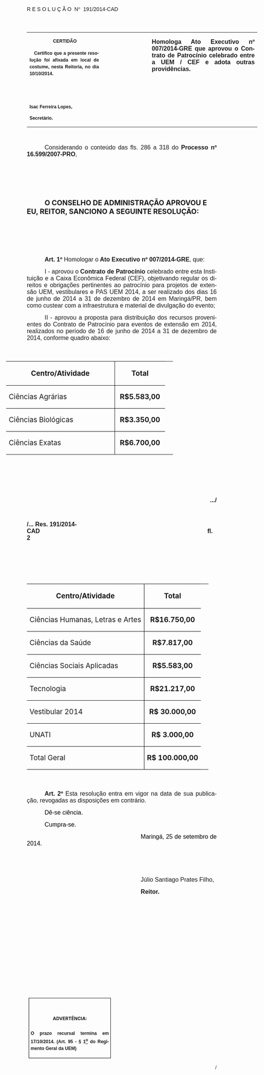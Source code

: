 <body lang=PT-BR link=blue vlink=purple style='tab-interval:35.4pt'>

<div class=Section1>

<p class=MsoTitle><span style='font-size:10.0pt;font-family:"Arial","sans-serif";
mso-ansi-language:PT-BR'><o:p>&nbsp;</o:p></span></p>

<p class=MsoTitle><span style='font-family:"Arial","sans-serif";mso-bidi-font-family:
"Times New Roman";mso-ansi-language:PT-BR'>R E S O L U Ç Ã O<span
style='mso-spacerun:yes'>  </span>N</span><span style='font-family:Symbol;
mso-ascii-font-family:Arial;mso-hansi-font-family:Arial;mso-ansi-language:PT-BR;
mso-char-type:symbol;mso-symbol-font-family:Symbol'><span style='mso-char-type:
symbol;mso-symbol-font-family:Symbol'>°</span></span><span style='font-family:
"Arial","sans-serif";mso-bidi-font-family:"Times New Roman";mso-ansi-language:
PT-BR'><span style='mso-spacerun:yes'>  </span>191/2014-CAD<o:p></o:p></span></p>

<p class=BodyText21><span style='font-size:14.0pt;font-family:"Arial","sans-serif";
mso-bidi-font-family:"Times New Roman"'><o:p>&nbsp;</o:p></span></p>

<table class=MsoNormalTable border=0 cellspacing=0 cellpadding=0 width=612
 style='width:459.0pt;border-collapse:collapse;mso-padding-alt:0cm 5.4pt 0cm 5.4pt'>
 <tr style='mso-yfti-irow:0;mso-yfti-firstrow:yes;mso-yfti-lastrow:yes'>
  <td width=196 valign=top style='width:147.15pt;padding:0cm 5.4pt 0cm 5.4pt'>
  <p class=MsoNormal align=center style='text-align:center'><b
  style='mso-bidi-font-weight:normal'><span style='font-size:9.0pt;mso-bidi-font-size:
  10.0pt;font-family:"Arial","sans-serif";mso-bidi-font-family:"Times New Roman"'><span
  style='mso-spacerun:yes'> </span>CERTIDÃO<o:p></o:p></span></b></p>
  <p class=MsoNormal style='text-align:justify;line-height:150%'><b
  style='mso-bidi-font-weight:normal'><span style='font-size:9.0pt;mso-bidi-font-size:
  10.0pt;line-height:150%;font-family:"Arial","sans-serif";mso-bidi-font-family:
  "Times New Roman"'><span style='mso-spacerun:yes'>   </span>Certifico que a
  presente resolução foi afixada em local de costume, nesta Reitoria, no dia 10/10/2014.<o:p></o:p></span></b></p>
  <p class=MsoNormal><b style='mso-bidi-font-weight:normal'><span
  style='font-size:8.0pt;font-family:"Arial","sans-serif";mso-bidi-font-family:
  "Times New Roman"'><o:p>&nbsp;</o:p></span></b></p>
  <p class=MsoNormal><b style='mso-bidi-font-weight:normal'><span
  style='font-size:8.0pt;font-family:"Arial","sans-serif";mso-bidi-font-family:
  "Times New Roman"'><o:p>&nbsp;</o:p></span></b></p>
  <p class=MsoNormal><b style='mso-bidi-font-weight:normal'><span
  style='font-size:9.0pt;mso-bidi-font-size:10.0pt;font-family:"Arial","sans-serif";
  mso-bidi-font-family:"Times New Roman"'>Isac Ferreira Lopes,<o:p></o:p></span></b></p>
  <p class=MsoNormal><b style='mso-bidi-font-weight:normal'><span
  style='font-size:9.0pt;mso-bidi-font-size:10.0pt;font-family:"Arial","sans-serif";
  mso-bidi-font-family:"Times New Roman"'>Secretário.<o:p></o:p></span></b></p>
  </td>
  <td width=123 valign=top style='width:92.15pt;padding:0cm 5.4pt 0cm 5.4pt'>
  <p class=MsoNormal style='margin-right:-5.4pt'><b><span style='font-size:
  12.0pt;mso-bidi-font-size:10.0pt;font-family:"Arial","sans-serif";mso-bidi-font-family:
  "Times New Roman"'><o:p>&nbsp;</o:p></span></b></p>
  </td>
  <td width=293 valign=top style='width:219.7pt;padding:0cm 5.4pt 0cm 5.4pt'>
  <p class=MsoNormal style='text-align:justify'><b><span style='font-size:12.0pt;
  font-family:"Arial","sans-serif";mso-bidi-font-family:"Times New Roman"'>Homologa
  Ato Executivo nº 007/2014-GRE que aprovou o Contrato de Patrocínio celebrado
  entre a UEM / CEF e adota outras providências.<o:p></o:p></span></b></p>
  </td>
 </tr>
</table>

<p class=BodyText21><span style='font-size:10.0pt;font-family:"Arial","sans-serif";
mso-bidi-font-family:"Times New Roman"'><o:p>&nbsp;</o:p></span></p>

<p class=MsoNormal style='margin-top:4.0pt;text-align:justify;text-indent:35.45pt'><span
style='font-size:12.0pt;font-family:"Arial","sans-serif";mso-bidi-font-family:
"Times New Roman"'>Considerando o conteúdo das fls. 286 a 318 do <b
style='mso-bidi-font-weight:normal'>Processo nº 16.599/2007-PRO</b>,<o:p></o:p></span></p>

<p class=MsoNormal style='margin-top:4.0pt;text-align:justify;text-indent:35.45pt'><span
style='font-size:12.0pt;font-family:"Arial","sans-serif";mso-bidi-font-family:
"Times New Roman"'><o:p>&nbsp;</o:p></span></p>

<p class=MsoBodyTextIndent style='text-indent:35.45pt'><o:p>&nbsp;</o:p></p>

<p class=MsoBodyTextIndent style='text-indent:35.45pt'><o:p>&nbsp;</o:p></p>

<p class=MsoBodyTextIndent style='text-indent:35.45pt'><b style='mso-bidi-font-weight:
normal'><span style='font-size:14.0pt'>O CONSELHO DE ADMINISTRAÇÃO APROVOU E
EU, REITOR, SANCIONO A SEGUINTE RESOLUÇÃO:<o:p></o:p></span></b></p>

<p class=MsoBodyTextIndent style='text-indent:35.45pt'><o:p>&nbsp;</o:p></p>

<p class=MsoBodyTextIndent style='text-indent:35.45pt'><o:p>&nbsp;</o:p></p>

<p class=MsoBodyTextIndent style='text-indent:35.45pt'><o:p>&nbsp;</o:p></p>

<p class=MsoNormal style='margin-bottom:6.0pt;text-align:justify;text-indent:
35.45pt'><b style='mso-bidi-font-weight:normal'><span style='font-size:12.0pt;
font-family:"Arial","sans-serif"'>Art. 1º </span></b><span style='font-size:
12.0pt;font-family:"Arial","sans-serif"'>Homologar o<b style='mso-bidi-font-weight:
normal'> Ato Executivo nº 007/2014-GRE</b>, que:<b style='mso-bidi-font-weight:
normal'><o:p></o:p></b></span></p>

<p class=MsoNormal style='margin-bottom:6.0pt;text-align:justify;text-indent:
35.45pt'><span style='font-size:12.0pt;font-family:"Arial","sans-serif"'>I -<b
style='mso-bidi-font-weight:normal'> </b>aprovou o <b style='mso-bidi-font-weight:
normal'>Contrato de Patrocínio</b> celebrado entre esta Instituição e a Caixa
Econômica Federal (CEF), objetivando regular os direitos e obrigações
pertinentes ao patrocínio para projetos de extensão UEM, vestibulares e PAS UEM
2014, a ser realizado dos dias 16 de junho de 2014 a 31 de dezembro de 2014 em
Maringá/PR, bem como custear com a infraestrutura e material de divulgação do
evento;<o:p></o:p></span></p>

<p class=MsoNormal style='margin-bottom:6.0pt;text-align:justify;text-indent:
35.45pt'><span style='font-size:12.0pt;font-family:"Arial","sans-serif"'>II - aprovou
a proposta para distribuição dos recursos provenientes do Contrato de
Patrocínio para eventos de extensão em 2014, realizados no período de 16 de
junho de 2014 a 31 de dezembro de 2014, conforme quadro abaixo:<o:p></o:p></span></p>

<p class=MsoNormal style='text-align:justify'><span style='font-size:14.0pt;
font-family:"Arial","sans-serif"'><o:p>&nbsp;</o:p></span></p>

<div align=center>

<table class=MsoNormalTable border=0 cellspacing=0 cellpadding=0
 style='margin-left:-82.8pt;border-collapse:collapse;mso-yfti-tbllook:1184;
 mso-padding-alt:0cm 5.4pt 0cm 5.4pt;mso-border-insideh:.75pt solid black;
 mso-border-insidev:.75pt solid black'>
 <tr style='mso-yfti-irow:0;mso-yfti-firstrow:yes;height:24.15pt'>
  <td width=274 rowspan=2 style='width:205.2pt;border-top:solid windowtext 1.0pt;
  border-left:none;border-bottom:solid black 1.0pt;border-right:solid black 1.0pt;
  mso-border-top-alt:solid windowtext .5pt;mso-border-bottom-alt:solid black .75pt;
  mso-border-right-alt:solid black .75pt;padding:0cm 5.4pt 0cm 5.4pt;
  height:24.15pt'>
  <p class=MsoNormal align=center style='text-align:center;line-height:150%'><b
  style='mso-bidi-font-weight:normal'><span style='font-size:14.0pt;mso-bidi-font-size:
  10.0pt;line-height:150%;mso-bidi-font-family:Arial'>Centro/Atividade<o:p></o:p></span></b></p>
  </td>
  <td width=119 rowspan=2 style='width:89.3pt;border-top:solid windowtext 1.0pt;
  border-left:none;border-bottom:solid black 1.0pt;border-right:none;
  mso-border-left-alt:solid black .75pt;mso-border-top-alt:solid windowtext .5pt;
  mso-border-left-alt:solid black .75pt;mso-border-bottom-alt:solid black .75pt;
  padding:0cm 5.4pt 0cm 5.4pt;height:24.15pt'>
  <p class=MsoNormal align=center style='text-align:center;line-height:150%'><b
  style='mso-bidi-font-weight:normal'><span style='font-size:14.0pt;mso-bidi-font-size:
  10.0pt;line-height:150%;mso-bidi-font-family:Arial'>Total<o:p></o:p></span></b></p>
  </td>
  <![if !supportMisalignedRows]>
  <td style='height:24.15pt;border:none' width=0 height=32></td>
  <![endif]>
 </tr>
 <tr style='mso-yfti-irow:1;height:24.15pt'>
  <![if !supportMisalignedRows]>
  <td style='height:24.15pt;border:none' width=0 height=32></td>
  <![endif]>
 </tr>
 <tr style='mso-yfti-irow:2'>
  <td width=274 valign=top style='width:205.2pt;border-top:none;border-left:
  none;border-bottom:solid black 1.0pt;border-right:solid black 1.0pt;
  mso-border-top-alt:solid black .75pt;mso-border-top-alt:solid black .75pt;
  mso-border-bottom-alt:solid black .75pt;mso-border-right-alt:solid black .75pt;
  padding:0cm 5.4pt 0cm 5.4pt'>
  <p class=MsoNormal style='text-align:justify;line-height:150%'><span
  style='font-size:14.0pt;mso-bidi-font-size:10.0pt;line-height:150%;
  mso-bidi-font-family:Arial'>Ciências Agrárias<b style='mso-bidi-font-weight:
  normal'><o:p></o:p></b></span></p>
  </td>
  <td width=119 valign=top style='width:89.3pt;border:none;border-bottom:solid black 1.0pt;
  mso-border-top-alt:solid black .75pt;mso-border-left-alt:solid black .75pt;
  mso-border-top-alt:solid black .75pt;mso-border-left-alt:solid black .75pt;
  mso-border-bottom-alt:solid black .75pt;padding:0cm 5.4pt 0cm 5.4pt'>
  <p class=MsoNormal align=center style='text-align:center;line-height:150%'><b
  style='mso-bidi-font-weight:normal'><span style='font-size:14.0pt;mso-bidi-font-size:
  10.0pt;line-height:150%;mso-bidi-font-family:Arial'>R$5.583,00<o:p></o:p></span></b></p>
  </td>
  <![if !supportMisalignedRows]>
  <td style='border:none' width=0><p class='MsoNormal'>&nbsp;</td>
  <![endif]>
 </tr>
 <tr style='mso-yfti-irow:3'>
  <td width=274 valign=top style='width:205.2pt;border-top:none;border-left:
  none;border-bottom:solid black 1.0pt;border-right:solid black 1.0pt;
  mso-border-top-alt:solid black .75pt;mso-border-top-alt:solid black .75pt;
  mso-border-bottom-alt:solid black .75pt;mso-border-right-alt:solid black .75pt;
  padding:0cm 5.4pt 0cm 5.4pt'>
  <p class=MsoNormal style='text-align:justify;line-height:150%'><span
  style='font-size:14.0pt;mso-bidi-font-size:10.0pt;line-height:150%;
  mso-bidi-font-family:Arial'>Ciências Biológicas<b style='mso-bidi-font-weight:
  normal'><o:p></o:p></b></span></p>
  </td>
  <td width=119 valign=top style='width:89.3pt;border:none;border-bottom:solid black 1.0pt;
  mso-border-top-alt:solid black .75pt;mso-border-left-alt:solid black .75pt;
  mso-border-top-alt:solid black .75pt;mso-border-left-alt:solid black .75pt;
  mso-border-bottom-alt:solid black .75pt;padding:0cm 5.4pt 0cm 5.4pt'>
  <p class=MsoNormal align=center style='text-align:center;line-height:150%'><b
  style='mso-bidi-font-weight:normal'><span style='font-size:14.0pt;mso-bidi-font-size:
  10.0pt;line-height:150%;mso-bidi-font-family:Arial'>R$3.350,00<o:p></o:p></span></b></p>
  </td>
  <![if !supportMisalignedRows]>
  <td style='border:none' width=0><p class='MsoNormal'>&nbsp;</td>
  <![endif]>
 </tr>
 <tr style='mso-yfti-irow:4;mso-yfti-lastrow:yes'>
  <td width=274 valign=top style='width:205.2pt;border:none;border-right:solid black 1.0pt;
  mso-border-top-alt:solid black .75pt;mso-border-top-alt:solid black .75pt;
  mso-border-right-alt:solid black .75pt;padding:0cm 5.4pt 0cm 5.4pt'>
  <p class=MsoNormal style='text-align:justify;line-height:150%'><span
  style='font-size:14.0pt;mso-bidi-font-size:10.0pt;line-height:150%;
  mso-bidi-font-family:Arial'>Ciências Exatas<b style='mso-bidi-font-weight:
  normal'><o:p></o:p></b></span></p>
  </td>
  <td width=119 valign=top style='width:89.3pt;border:none;mso-border-top-alt:
  solid black .75pt;mso-border-left-alt:solid black .75pt;padding:0cm 5.4pt 0cm 5.4pt'>
  <p class=MsoNormal align=center style='text-align:center;line-height:150%'><b
  style='mso-bidi-font-weight:normal'><span style='font-size:14.0pt;mso-bidi-font-size:
  10.0pt;line-height:150%;mso-bidi-font-family:Arial'>R$6.700,00<o:p></o:p></span></b></p>
  </td>
  <![if !supportMisalignedRows]>
  <td style='border:none' width=0><p class='MsoNormal'>&nbsp;</td>
  <![endif]>
 </tr>
</table>

</div>

<p class=MsoNormal><b style='mso-bidi-font-weight:normal'><span
style='font-size:12.0pt;font-family:"Arial","sans-serif"'><o:p>&nbsp;</o:p></span></b></p>

<p class=MsoNormal><b style='mso-bidi-font-weight:normal'><span
style='font-size:12.0pt;font-family:"Arial","sans-serif"'><o:p>&nbsp;</o:p></span></b></p>

<p class=MsoNormal><b style='mso-bidi-font-weight:normal'><span
style='font-size:12.0pt;font-family:"Arial","sans-serif"'><o:p>&nbsp;</o:p></span></b></p>

<p class=MsoNormal align=right style='text-align:right'><b style='mso-bidi-font-weight:
normal'><span style='font-size:12.0pt;font-family:"Arial","sans-serif"'>.../<o:p></o:p></span></b></p>

<p class=MsoNormal><b style='mso-bidi-font-weight:normal'><span
style='font-size:12.0pt;font-family:"Arial","sans-serif"'><o:p>&nbsp;</o:p></span></b></p>

<p class=MsoNormal><b style='mso-bidi-font-weight:normal'><span
style='font-size:12.0pt;font-family:"Arial","sans-serif"'>/... Res.
191/2014-CAD<span style='mso-tab-count:9'>                                                                                                    </span>fl.
2<o:p></o:p></span></b></p>

<p class=MsoNormal><b style='mso-bidi-font-weight:normal'><span
style='font-size:12.0pt;font-family:"Arial","sans-serif"'><o:p>&nbsp;</o:p></span></b></p>

<p class=MsoNormal><b style='mso-bidi-font-weight:normal'><span
style='font-size:12.0pt;font-family:"Arial","sans-serif"'><o:p>&nbsp;</o:p></span></b></p>

<p class=MsoNormal><b style='mso-bidi-font-weight:normal'><span
style='font-size:12.0pt;font-family:"Arial","sans-serif"'><o:p>&nbsp;</o:p></span></b></p>

<div align=center>

<table class=MsoNormalTable border=0 cellspacing=0 cellpadding=0
 style='margin-left:.05pt;border-collapse:collapse;mso-yfti-tbllook:1184;
 mso-padding-alt:0cm 5.4pt 0cm 5.4pt;mso-border-insideh:.75pt solid black;
 mso-border-insidev:.75pt solid black'>
 <tr style='mso-yfti-irow:0;mso-yfti-firstrow:yes;height:24.15pt'>
  <td rowspan=2 style='border-top:solid windowtext 1.0pt;border-left:none;
  border-bottom:solid black 1.0pt;border-right:solid black 1.0pt;mso-border-top-alt:
  solid windowtext .5pt;mso-border-bottom-alt:solid black .75pt;mso-border-right-alt:
  solid black .75pt;padding:0cm 5.4pt 0cm 5.4pt;height:24.15pt'>
  <p class=MsoNormal align=center style='text-align:center;line-height:150%'><b
  style='mso-bidi-font-weight:normal'><span style='font-size:14.0pt;mso-bidi-font-size:
  10.0pt;line-height:150%;mso-bidi-font-family:Arial'>Centro/Atividade<o:p></o:p></span></b></p>
  </td>
  <td rowspan=2 style='border-top:solid windowtext 1.0pt;border-left:none;
  border-bottom:solid black 1.0pt;border-right:none;mso-border-left-alt:solid black .75pt;
  mso-border-top-alt:solid windowtext .5pt;mso-border-left-alt:solid black .75pt;
  mso-border-bottom-alt:solid black .75pt;padding:0cm 5.4pt 0cm 5.4pt;
  height:24.15pt'>
  <p class=MsoNormal align=center style='text-align:center;line-height:150%'><b
  style='mso-bidi-font-weight:normal'><span style='font-size:14.0pt;mso-bidi-font-size:
  10.0pt;line-height:150%;mso-bidi-font-family:Arial'>Total<o:p></o:p></span></b></p>
  </td>
  <![if !supportMisalignedRows]>
  <td style='height:24.15pt;border:none' width=0 height=32></td>
  <![endif]>
 </tr>
 <tr style='mso-yfti-irow:1;height:24.15pt'>
  <![if !supportMisalignedRows]>
  <td style='height:24.15pt;border:none' width=0 height=32></td>
  <![endif]>
 </tr>
 <tr style='mso-yfti-irow:2'>
  <td valign=top style='border-top:none;border-left:none;border-bottom:solid black 1.0pt;
  border-right:solid black 1.0pt;mso-border-top-alt:solid black .75pt;
  mso-border-top-alt:solid black .75pt;mso-border-bottom-alt:solid black .75pt;
  mso-border-right-alt:solid black .75pt;padding:0cm 5.4pt 0cm 5.4pt'>
  <p class=MsoNormal style='text-align:justify;line-height:150%'><span
  style='font-size:14.0pt;mso-bidi-font-size:10.0pt;line-height:150%;
  mso-bidi-font-family:Arial'>Ciências Humanas, Letras e Artes<b
  style='mso-bidi-font-weight:normal'><o:p></o:p></b></span></p>
  </td>
  <td style='border:none;border-bottom:solid black 1.0pt;mso-border-top-alt:
  solid black .75pt;mso-border-left-alt:solid black .75pt;mso-border-top-alt:
  solid black .75pt;mso-border-left-alt:solid black .75pt;mso-border-bottom-alt:
  solid black .75pt;padding:0cm 5.4pt 0cm 5.4pt'>
  <p class=MsoNormal align=center style='text-align:center;line-height:150%'><b
  style='mso-bidi-font-weight:normal'><span style='font-size:14.0pt;mso-bidi-font-size:
  10.0pt;line-height:150%;mso-bidi-font-family:Arial'>R$16.750,00<o:p></o:p></span></b></p>
  </td>
  <![if !supportMisalignedRows]>
  <td style='border:none' width=0><p class='MsoNormal'>&nbsp;</td>
  <![endif]>
 </tr>
 <tr style='mso-yfti-irow:3'>
  <td valign=top style='border-top:none;border-left:none;border-bottom:solid black 1.0pt;
  border-right:solid black 1.0pt;mso-border-top-alt:solid black .75pt;
  mso-border-top-alt:solid black .75pt;mso-border-bottom-alt:solid black .75pt;
  mso-border-right-alt:solid black .75pt;padding:0cm 5.4pt 0cm 5.4pt'>
  <p class=MsoNormal style='text-align:justify;line-height:150%'><span
  style='font-size:14.0pt;mso-bidi-font-size:10.0pt;line-height:150%;
  mso-bidi-font-family:Arial'>Ciências da Saúde<b style='mso-bidi-font-weight:
  normal'><o:p></o:p></b></span></p>
  </td>
  <td valign=top style='border:none;border-bottom:solid black 1.0pt;mso-border-top-alt:
  solid black .75pt;mso-border-left-alt:solid black .75pt;mso-border-top-alt:
  solid black .75pt;mso-border-left-alt:solid black .75pt;mso-border-bottom-alt:
  solid black .75pt;padding:0cm 5.4pt 0cm 5.4pt'>
  <p class=MsoNormal align=center style='text-align:center;line-height:150%'><b
  style='mso-bidi-font-weight:normal'><span style='font-size:14.0pt;mso-bidi-font-size:
  10.0pt;line-height:150%;mso-bidi-font-family:Arial'>R$7.817,00<o:p></o:p></span></b></p>
  </td>
  <![if !supportMisalignedRows]>
  <td style='border:none' width=0><p class='MsoNormal'>&nbsp;</td>
  <![endif]>
 </tr>
 <tr style='mso-yfti-irow:4'>
  <td valign=top style='border-top:none;border-left:none;border-bottom:solid black 1.0pt;
  border-right:solid black 1.0pt;mso-border-top-alt:solid black .75pt;
  mso-border-top-alt:solid black .75pt;mso-border-bottom-alt:solid black .75pt;
  mso-border-right-alt:solid black .75pt;padding:0cm 5.4pt 0cm 5.4pt'>
  <p class=MsoNormal style='text-align:justify;line-height:150%'><span
  style='font-size:14.0pt;mso-bidi-font-size:10.0pt;line-height:150%;
  mso-bidi-font-family:Arial'>Ciências Sociais Aplicadas<b style='mso-bidi-font-weight:
  normal'><o:p></o:p></b></span></p>
  </td>
  <td valign=top style='border:none;border-bottom:solid black 1.0pt;mso-border-top-alt:
  solid black .75pt;mso-border-left-alt:solid black .75pt;mso-border-top-alt:
  solid black .75pt;mso-border-left-alt:solid black .75pt;mso-border-bottom-alt:
  solid black .75pt;padding:0cm 5.4pt 0cm 5.4pt'>
  <p class=MsoNormal align=center style='text-align:center;line-height:150%'><b
  style='mso-bidi-font-weight:normal'><span style='font-size:14.0pt;mso-bidi-font-size:
  10.0pt;line-height:150%;mso-bidi-font-family:Arial'>R$5.583,00<o:p></o:p></span></b></p>
  </td>
  <![if !supportMisalignedRows]>
  <td style='border:none' width=0><p class='MsoNormal'>&nbsp;</td>
  <![endif]>
 </tr>
 <tr style='mso-yfti-irow:5'>
  <td valign=top style='border-top:none;border-left:none;border-bottom:solid black 1.0pt;
  border-right:solid black 1.0pt;mso-border-top-alt:solid black .75pt;
  mso-border-top-alt:solid black .75pt;mso-border-bottom-alt:solid black .75pt;
  mso-border-right-alt:solid black .75pt;padding:0cm 5.4pt 0cm 5.4pt'>
  <p class=MsoNormal style='text-align:justify;line-height:150%'><span
  style='font-size:14.0pt;mso-bidi-font-size:10.0pt;line-height:150%;
  mso-bidi-font-family:Arial'>Tecnologia<b style='mso-bidi-font-weight:normal'><o:p></o:p></b></span></p>
  </td>
  <td valign=top style='border:none;border-bottom:solid black 1.0pt;mso-border-top-alt:
  solid black .75pt;mso-border-left-alt:solid black .75pt;mso-border-top-alt:
  solid black .75pt;mso-border-left-alt:solid black .75pt;mso-border-bottom-alt:
  solid black .75pt;padding:0cm 5.4pt 0cm 5.4pt'>
  <p class=MsoNormal align=center style='text-align:center;line-height:150%'><b
  style='mso-bidi-font-weight:normal'><span style='font-size:14.0pt;mso-bidi-font-size:
  10.0pt;line-height:150%;mso-bidi-font-family:Arial'>R$21.217,00<o:p></o:p></span></b></p>
  </td>
  <![if !supportMisalignedRows]>
  <td style='border:none' width=0><p class='MsoNormal'>&nbsp;</td>
  <![endif]>
 </tr>
 <tr style='mso-yfti-irow:6'>
  <td valign=top style='border-top:none;border-left:none;border-bottom:solid black 1.0pt;
  border-right:solid black 1.0pt;mso-border-top-alt:solid black .75pt;
  mso-border-top-alt:solid black .75pt;mso-border-bottom-alt:solid black .75pt;
  mso-border-right-alt:solid black .75pt;padding:0cm 5.4pt 0cm 5.4pt'>
  <p class=MsoNormal style='text-align:justify;line-height:150%'><span
  style='font-size:14.0pt;mso-bidi-font-size:10.0pt;line-height:150%;
  mso-bidi-font-family:Arial'>Vestibular 2014<b style='mso-bidi-font-weight:
  normal'><o:p></o:p></b></span></p>
  </td>
  <td valign=top style='border:none;border-bottom:solid black 1.0pt;mso-border-top-alt:
  solid black .75pt;mso-border-left-alt:solid black .75pt;mso-border-top-alt:
  solid black .75pt;mso-border-left-alt:solid black .75pt;mso-border-bottom-alt:
  solid black .75pt;padding:0cm 5.4pt 0cm 5.4pt'>
  <p class=MsoNormal align=center style='text-align:center;line-height:150%'><b
  style='mso-bidi-font-weight:normal'><span style='font-size:14.0pt;mso-bidi-font-size:
  10.0pt;line-height:150%;mso-bidi-font-family:Arial'>R$ 30.000,00<o:p></o:p></span></b></p>
  </td>
  <![if !supportMisalignedRows]>
  <td style='border:none' width=0><p class='MsoNormal'>&nbsp;</td>
  <![endif]>
 </tr>
 <tr style='mso-yfti-irow:7'>
  <td valign=top style='border-top:none;border-left:none;border-bottom:solid black 1.0pt;
  border-right:solid black 1.0pt;mso-border-top-alt:solid black .75pt;
  mso-border-top-alt:solid black .75pt;mso-border-bottom-alt:solid black .75pt;
  mso-border-right-alt:solid black .75pt;padding:0cm 5.4pt 0cm 5.4pt'>
  <p class=MsoNormal style='text-align:justify;line-height:150%'><span
  style='font-size:14.0pt;mso-bidi-font-size:10.0pt;line-height:150%;
  mso-bidi-font-family:Arial'>UNATI<b style='mso-bidi-font-weight:normal'><o:p></o:p></b></span></p>
  </td>
  <td valign=top style='border:none;border-bottom:solid black 1.0pt;mso-border-top-alt:
  solid black .75pt;mso-border-left-alt:solid black .75pt;mso-border-top-alt:
  solid black .75pt;mso-border-left-alt:solid black .75pt;mso-border-bottom-alt:
  solid black .75pt;padding:0cm 5.4pt 0cm 5.4pt'>
  <p class=MsoNormal align=center style='text-align:center;line-height:150%'><b
  style='mso-bidi-font-weight:normal'><span style='font-size:14.0pt;mso-bidi-font-size:
  10.0pt;line-height:150%;mso-bidi-font-family:Arial'>R$ 3.000,00<o:p></o:p></span></b></p>
  </td>
  <![if !supportMisalignedRows]>
  <td style='border:none' width=0><p class='MsoNormal'>&nbsp;</td>
  <![endif]>
 </tr>
 <tr style='mso-yfti-irow:8;mso-yfti-lastrow:yes'>
  <td valign=top style='border-top:none;border-left:none;border-bottom:solid windowtext 1.0pt;
  border-right:solid black 1.0pt;mso-border-top-alt:solid black .75pt;
  mso-border-top-alt:solid black .75pt;mso-border-bottom-alt:solid windowtext .5pt;
  mso-border-right-alt:solid black .75pt;padding:0cm 5.4pt 0cm 5.4pt'>
  <p class=MsoNormal style='text-align:justify;line-height:150%'><span
  style='font-size:14.0pt;mso-bidi-font-size:10.0pt;line-height:150%;
  mso-bidi-font-family:Arial'>Total Geral<b style='mso-bidi-font-weight:normal'><o:p></o:p></b></span></p>
  </td>
  <td valign=top style='border:none;border-bottom:solid windowtext 1.0pt;
  mso-border-top-alt:solid black .75pt;mso-border-left-alt:solid black .75pt;
  mso-border-top-alt:solid black .75pt;mso-border-left-alt:solid black .75pt;
  mso-border-bottom-alt:solid windowtext .5pt;padding:0cm 5.4pt 0cm 5.4pt'>
  <p class=MsoNormal align=center style='text-align:center;line-height:150%'><b
  style='mso-bidi-font-weight:normal'><span style='font-size:14.0pt;mso-bidi-font-size:
  10.0pt;line-height:150%;mso-bidi-font-family:Arial'>R$ 100.000,00<o:p></o:p></span></b></p>
  </td>
  <![if !supportMisalignedRows]>
  <td style='border:none' width=0><p class='MsoNormal'>&nbsp;</td>
  <![endif]>
 </tr>
</table>

</div>

<p class=MsoNormal style='margin-bottom:6.0pt;text-align:justify;text-indent:
35.45pt'><b><span style='font-size:16.0pt;font-family:"Arial","sans-serif";
mso-bidi-font-family:"Times New Roman"'><o:p>&nbsp;</o:p></span></b></p>

<p class=MsoNormal style='margin-bottom:6.0pt;text-align:justify;text-indent:
35.45pt'><b style='mso-bidi-font-weight:normal'><span style='font-size:12.0pt;
font-family:"Arial","sans-serif";mso-fareast-font-family:"Arial Unicode MS";
mso-bidi-font-family:"Times New Roman"'>Art.&nbsp;2º </span></b><span
style='font-size:12.0pt;font-family:"Arial","sans-serif";mso-bidi-font-family:
"Times New Roman"'>Esta resolução entra em vigor na data de sua publicação,
revogadas as disposições em contrário.</span><span style='font-size:12.0pt;
font-family:"Arial","sans-serif";mso-fareast-font-family:"Arial Unicode MS";
mso-bidi-font-family:"Times New Roman";letter-spacing:-.2pt'><o:p></o:p></span></p>

<p class=MsoNormal style='text-align:justify;text-indent:35.45pt'><span
style='font-size:12.0pt;font-family:"Arial","sans-serif";color:black'>Dê-se
ciência.<o:p></o:p></span></p>

<p class=MsoNormal style='text-align:justify;text-indent:35.45pt'><span
style='font-size:12.0pt;font-family:"Arial","sans-serif";color:black'>Cumpra-se.<o:p></o:p></span></p>

<p class=MsoNormal style='text-align:justify;text-indent:8.0cm'><span
style='font-size:12.0pt;font-family:"Arial","sans-serif";color:black'>Maringá, 25
de setembro de 2014.<o:p></o:p></span></p>

<p class=MsoNormal style='text-align:justify;text-indent:8.0cm'><span
style='font-size:12.0pt;font-family:"Arial","sans-serif";mso-bidi-font-family:
"Times New Roman"'><o:p>&nbsp;</o:p></span></p>

<p class=MsoNormal style='text-align:justify;text-indent:8.0cm'><span
style='font-size:12.0pt;font-family:"Arial","sans-serif";mso-bidi-font-family:
"Times New Roman"'><o:p>&nbsp;</o:p></span></p>

<p class=MsoNormal style='text-align:justify;text-indent:8.0cm'><span
style='font-size:12.0pt;font-family:"Arial","sans-serif";mso-bidi-font-family:
"Times New Roman"'>Júlio Santiago Prates Filho,<o:p></o:p></span></p>

<p class=MsoNormal style='text-align:justify;text-indent:8.0cm;tab-stops:8.0cm 276.45pt'><b
style='mso-bidi-font-weight:normal'><span style='font-size:12.0pt;font-family:
"Arial","sans-serif";mso-bidi-font-family:"Times New Roman"'>Reitor.<o:p></o:p></span></b></p>

<p class=MsoNormal style='text-align:justify;text-indent:8.0cm;tab-stops:8.0cm 276.45pt'><b
style='mso-bidi-font-weight:normal'><span style='font-size:12.0pt;font-family:
"Arial","sans-serif";mso-bidi-font-family:"Times New Roman"'><o:p>&nbsp;</o:p></span></b></p>

<p class=MsoNormal style='text-align:justify;text-indent:8.0cm;tab-stops:8.0cm 276.45pt'><b
style='mso-bidi-font-weight:normal'><span style='font-size:12.0pt;font-family:
"Arial","sans-serif";mso-bidi-font-family:"Times New Roman"'><o:p>&nbsp;</o:p></span></b></p>

<p class=MsoNormal style='text-align:justify;text-indent:8.0cm;tab-stops:8.0cm 276.45pt'><b
style='mso-bidi-font-weight:normal'><span style='font-size:12.0pt;font-family:
"Arial","sans-serif";mso-bidi-font-family:"Times New Roman"'><o:p>&nbsp;</o:p></span></b></p>

<p class=MsoNormal style='text-align:justify;text-indent:8.0cm;tab-stops:8.0cm 276.45pt'><b
style='mso-bidi-font-weight:normal'><span style='font-size:12.0pt;font-family:
"Arial","sans-serif";mso-bidi-font-family:"Times New Roman"'><o:p>&nbsp;</o:p></span></b></p>

<p class=MsoNormal style='text-align:justify;text-indent:8.0cm;tab-stops:8.0cm 276.45pt'><b
style='mso-bidi-font-weight:normal'><span style='font-size:12.0pt;font-family:
"Arial","sans-serif";mso-bidi-font-family:"Times New Roman"'><o:p>&nbsp;</o:p></span></b></p>

<p class=MsoNormal style='text-align:justify;text-indent:8.0cm;tab-stops:8.0cm 276.45pt'><b
style='mso-bidi-font-weight:normal'><span style='font-size:12.0pt;font-family:
"Arial","sans-serif";mso-bidi-font-family:"Times New Roman"'><o:p>&nbsp;</o:p></span></b></p>

<p class=MsoNormal style='text-align:justify;text-indent:8.0cm;tab-stops:8.0cm 276.45pt'><b
style='mso-bidi-font-weight:normal'><span style='font-size:12.0pt;font-family:
"Arial","sans-serif";mso-bidi-font-family:"Times New Roman"'><o:p>&nbsp;</o:p></span></b></p>

<p class=MsoNormal style='text-align:justify;text-indent:8.0cm;tab-stops:8.0cm 276.45pt'><b
style='mso-bidi-font-weight:normal'><span style='font-size:12.0pt;font-family:
"Arial","sans-serif";mso-bidi-font-family:"Times New Roman"'><o:p>&nbsp;</o:p></span></b></p>

<table class=MsoNormalTable border=1 cellspacing=0 cellpadding=0
 style='margin-left:3.5pt;border-collapse:collapse;border:none;mso-border-alt:
 solid windowtext .5pt;mso-padding-alt:0cm 3.5pt 0cm 3.5pt;mso-border-insideh:
 .5pt solid windowtext;mso-border-insidev:.5pt solid windowtext'>
 <tr style='mso-yfti-irow:0;mso-yfti-firstrow:yes;mso-yfti-lastrow:yes'>
  <td width=207 valign=top style='width:155.6pt;border:solid windowtext 1.0pt;
  mso-border-alt:solid windowtext .5pt;padding:0cm 3.5pt 0cm 3.5pt'>
  <h1 align=center style='text-align:center;line-height:150%'><span
  style='font-size:9.0pt;mso-bidi-font-size:10.0pt;line-height:150%;mso-bidi-font-family:
  Arial;mso-ansi-language:PT-BR;mso-fareast-language:PT-BR'>ADVERTÊNCIA:<o:p></o:p></span></h1>
  <p class=MsoNormal style='text-align:justify;line-height:150%'><b
  style='mso-bidi-font-weight:normal'><span style='font-size:9.0pt;mso-bidi-font-size:
  10.0pt;line-height:150%;font-family:"Arial","sans-serif";mso-bidi-font-family:
  "Times New Roman"'>O prazo recursal termina em 17/10/2014. (Art. 95 - § 1<u><sup>o</sup></u>
  do Regimento Geral da UEM)</span></b><span style='font-size:9.0pt;mso-bidi-font-size:
  10.0pt;line-height:150%;font-family:"Arial","sans-serif";mso-bidi-font-family:
  "Times New Roman"'><o:p></o:p></span></p>
  </td>
 </tr>
</table>

<p align=right style='margin:0cm;margin-bottom:.0001pt;text-align:right;
text-indent:35.45pt'><span style='font-size:9.0pt;mso-bidi-font-family:Arial'>/<o:p></o:p></span></p>

</div>

</body>
